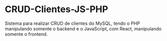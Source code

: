 # CRUD-Clientes-JS-PHP
Sistema para realizar CRUD de clientes do MySQL, tendo o PHP manipulando somente o backend e o JavaScript, com React, manipulando somente o frontend.
